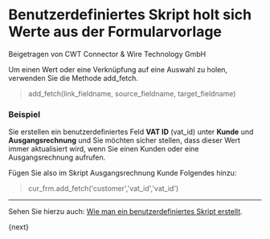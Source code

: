 <!-- add-breadcrumbs -->
# Benutzerdefiniertes Skript holt sich Werte aus der Formularvorlage
<span class="text-muted contributed-by">Beigetragen von CWT Connector & Wire Technology GmbH</span>

Um einen Wert oder eine Verknüpfung auf eine Auswahl zu holen, verwenden Sie die Methode add_fetch.

> add_fetch(link_fieldname, source_fieldname, target_fieldname)

### Beispiel

Sie erstellen ein benutzerdefiniertes Feld **VAT ID** (vat_id) unter **Kunde** und **Ausgangsrechnung** und Sie möchten sicher stellen, dass dieser Wert immer aktualisiert wird, wenn Sie einen Kunden oder eine Ausgangsrechnung aufrufen.

Fügen Sie also im Skript Ausgangsrechnung Kunde Folgendes hinzu:

> cur_frm.add_fetch('customer','vat_id','vat_id')

* * *

Sehen Sie hierzu auch: [Wie man ein benutzerdefiniertes Skript erstellt](/docs/user/manual/de/customize-epaas/custom-scripts/).

{next}
